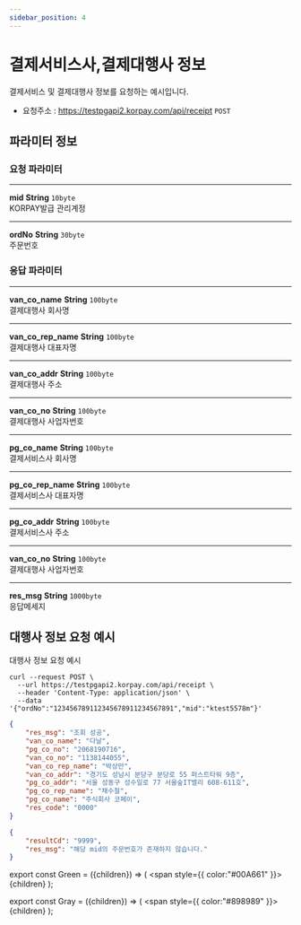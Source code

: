 ```yaml
---
sidebar_position: 4
---
```


# 결제서비스사,결제대행사 정보

결제서비스 및 결제대행사 정보를 요청하는 예시입니다.

- 요청주소 : https://testpgapi2.korpay.com/api/receipt <Green>`POST`</Green>

## 파라미터 정보


### 요청 파라미터
---
**mid** <Green>**String**</Green> <Gray>`10byte`</Gray><br/>
KORPAY발급 관리계정

---
**ordNo** <Green>**String**</Green> <Gray>`30byte`</Gray><br/>
주문번호

### 응답 파라미터
---
**van_co_name** <Green>**String**</Green> <Gray>`100byte`</Gray><br/>
결제대행사 회사명

---
**van_co_rep_name** <Green>**String**</Green> <Gray>`100byte`</Gray><br/>
결제대행사 대표자명

---
**van_co_addr** <Green>**String**</Green> <Gray>`100byte`</Gray><br/>
결제대행사 주소

---
**van_co_no** <Green>**String**</Green> <Gray>`100byte`</Gray><br/>
결제대행사 사업자번호

---
**pg_co_name** <Green>**String**</Green> <Gray>`100byte`</Gray><br/>
결제서비스사 회사명

---
**pg_co_rep_name** <Green>**String**</Green> <Gray>`100byte`</Gray><br/>
결제서비스사 대표자명

---
**pg_co_addr** <Green>**String**</Green> <Gray>`100byte`</Gray><br/>
결제서비스사 주소

---
**van_co_no** <Green>**String**</Green> <Gray>`100byte`</Gray><br/>
결제대행사 사업자번호

---
**res_msg** <Green>**String**</Green> <Gray>`1000byte`</Gray><br/>
응답메세지

## 대행사 정보 요청 예시

대행사 정보 요청 예시

```shell title="요청예시"
curl --request POST \
  --url https://testpgapi2.korpay.com/api/receipt \
  --header 'Content-Type: application/json' \
  --data '{"ordNo":"123456789112345678911234567891","mid":"ktest5578m"}'
```


```json title="응답성공예시"
{
    "res_msg": "조회 성공",
    "van_co_name": "다날",
    "pg_co_no": "2068190716",
    "van_co_no": "1138144055",
    "van_co_rep_name": "박상만",
    "van_co_addr": "경기도 성남시 분당구 분당로 55 퍼스트타워 9층",
    "pg_co_addr": "서울 성동구 성수일로 77 서울숲IT밸리 608-611호",
    "pg_co_rep_name": "채수철",
    "pg_co_name": "주식회사 코페이",
    "res_code": "0000"
}
```

```json title="응답실패예시"
{
    "resultCd": "9999",
    "res_msg": "해당 mid의 주문번호가 존재하지 않습니다."
}
```
export const Green = ({children}) => (
<span
style={{
color:"#00A661"
}}>
{children}
</span>
);

export const Gray = ({children}) => (
<span
style={{
color:"#898989"
}}>
{children}
</span>
);